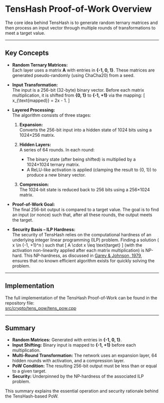 # TensHash Proof-of-Work Overview

The core idea behind TensHash is to generate random ternary matrices and then process an input vector through multiple rounds of transformations to meet a target value.

---

## Key Concepts

- **Random Ternary Matrices:**  
  Each layer uses a matrix **A** with entries in **{-1, 0, 1}**. These matrices are generated pseudo-randomly (using ChaCha20) from a seed.

- **Input Transformation:**  
  The input is a 256-bit (32-byte) binary vector. Before each matrix multiplication, it is shifted from **{0, 1}** to **{-1, +1}** via the mapping:
  \[
  x_{\text{mapped}} = 2x - 1.
  \]

- **Layered Processing:**  
  The algorithm consists of three stages:
  
  1. **Expansion:**  
     Converts the 256-bit input into a hidden state of 1024 bits using a 1024×256 matrix.
  
  2. **Hidden Layers:**  
     A series of 64 rounds. In each round:
     - The binary state (after being shifted) is multiplied by a 1024×1024 ternary matrix.
     - A ReLU-like activation is applied (clamping the result to {0, 1}) to produce a new binary vector.
  
  3. **Compression:**  
     The 1024-bit state is reduced back to 256 bits using a 256×1024 matrix.

- **Proof-of-Work Goal:**  
  The final 256-bit output is compared to a target value. The goal is to find an input (or nonce) such that, after all these rounds, the output meets the target.

- **Security Basis – ILP Hardness:**  
  The security of TensHash relies on the computational hardness of an underlying integer linear programming (ILP) problem. Finding a solution \( x \in \{-1, +1\}^n \) such that
  \[
  A \cdot x \leq \text{target}
  \]
  (with the activation non-linearity applied after each matrix multiplication) is NP-hard. This NP-hardness, as discussed in [Garey & Johnson, 1979](https://doi.org/10.1137/0207010), ensures that no known efficient algorithm exists for quickly solving the problem.

---

## Implementation

The full implementation of the TensHash Proof-of-Work can be found in the repository file:  
[src/crypto/tens_pow/tens_pow.cpp](src/crypto/tens_pow/tens_pow.cpp)

---

## Summary

- **Random Matrices:** Generated with entries in **{-1, 0, 1}**.
- **Input Shifting:** Binary input is mapped to **{-1, +1}** before each multiplication.
- **Multi-Round Transformation:** The network uses an expansion layer, 64 hidden rounds with activation, and a compression layer.
- **PoW Condition:** The resulting 256-bit output must be less than or equal to a given target.
- **Security:** Underpinned by the NP-hardness of the associated ILP problem.

This summary explains the essential operation and security rationale behind the TensHash-based PoW.
